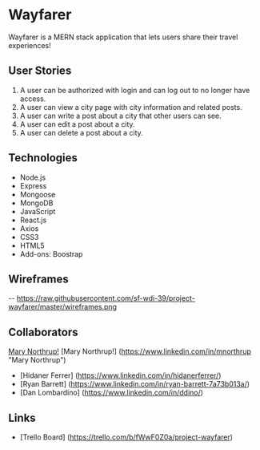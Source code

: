 # Wayfarer
Wayfarer is a MERN stack application that lets users share their travel experiences!

## User Stories
1. A user can be authorized with login and can log out to no longer have access.
2. A user can view a city page with city information and related posts.
3. A user can write a post about a city that other users can see.
4. A user can edit a post about a city.
5. A user can delete a post about a city.

## Technologies
- Node.js
- Express
- Mongoose
- MongoDB
- JavaScript
- React.js
- Axios
- CSS3
- HTML5
- Add-ons: Boostrap

## Wireframes
-- https://raw.githubusercontent.com/sf-wdi-39/project-wayfarer/master/wireframes.png

## Collaborators
[Mary Northrup!](https://www.linkedin.com/in/mnorthrup "Mary Northrup")
[Mary Northrup!] (https://www.linkedin.com/in/mnorthrup "Mary Northrup")
- [Hidaner Ferrer] (https://www.linkedin.com/in/hidanerferrer/)
- [Ryan Barrett] (https://www.linkedin.com/in/ryan-barrett-7a73b013a/)
- [Dan Lombardino] (https://www.linkedin.com/in/ddino/)

## Links

- [Trello Board] (https://trello.com/b/fWwF0Z0a/project-wayfarer)
